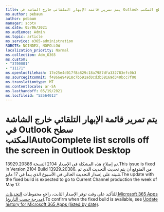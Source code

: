 ```yaml
---
title: يتم تمرير قائمة الإبهار التلقائي خارج الشاشة في Outlook سطح المكتب
ms.author: pebaum
author: pebaum
manager: scotv
ms.date: 05/06/2021
ms.audience: Admin
ms.topic: article
ms.service: o365-administration
ROBOTS: NOINDEX, NOFOLLOW
localization_priority: Normal
ms.collection: Adm_O365
ms.custom:
- "3700001"
- "11171"
ms.openlocfilehash: 17e25e4d017f8a829c18a7987dfa332783efc0b3
ms.sourcegitcommit: f4866e94918c7b591ad0cd3b58169d340bcc7f00
ms.translationtype: MT
ms.contentlocale: ar-SA
ms.lasthandoff: 05/19/2021
ms.locfileid: "52564013"
---
```

# <a name="autocomplete-list-scrolls-off-the-screen-in-outlook-desktop"></a><span data-ttu-id="91945-102">يتم تمرير قائمة الإبهار التلقائي خارج الشاشة في Outlook سطح المكتب</span><span class="sxs-lookup"><span data-stu-id="91945-102">AutoComplete list scrolls off the screen in Outlook Desktop</span></span>

<span data-ttu-id="91945-103">تم إصلاح هذه المشكلة في الإصدار 2104 النسخة 13929.20386.</span><span class="sxs-lookup"><span data-stu-id="91945-103">This issue is fixed in Version 2104 Build 13929.20386.</span></span> <span data-ttu-id="91945-104">من المتوقع أن يتم تحديث التحديث الذي تم تثبيته على إصدار التحديث الحالي في الأسبوع الذي يبدأ في 17 مايو.</span><span class="sxs-lookup"><span data-stu-id="91945-104">The update with the fixed build is expected to go to Current Channel production the week of May 17.</span></span> 

<span data-ttu-id="91945-105">للتأكيد على وقت توفر الإصدار الثابت، راجع محفوظات [التحديثات Microsoft 365 Apps (مدرجة حسب التاريخ)](/officeupdates/update-history-microsoft365-apps-by-date).</span><span class="sxs-lookup"><span data-stu-id="91945-105">To confirm when the fixed build is available, see [Update history for Microsoft 365 Apps (listed by date)](/officeupdates/update-history-microsoft365-apps-by-date).</span></span>
